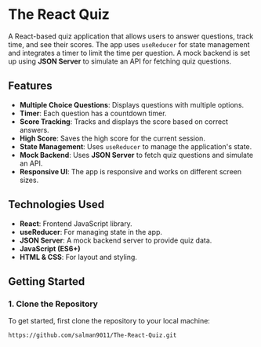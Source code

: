 # The React Quiz

A React-based quiz application that allows users to answer questions, track time, and see their scores. The app uses `useReducer` for state management and integrates a timer to limit the time per question. A mock backend is set up using **JSON Server** to simulate an API for fetching quiz questions.

## Features

- **Multiple Choice Questions**: Displays questions with multiple options.
- **Timer**: Each question has a countdown timer.
- **Score Tracking**: Tracks and displays the score based on correct answers.
- **High Score**: Saves the high score for the current session.
- **State Management**: Uses `useReducer` to manage the application's state.
- **Mock Backend**: Uses **JSON Server** to fetch quiz questions and simulate an API.
- **Responsive UI**: The app is responsive and works on different screen sizes.

## Technologies Used

- **React**: Frontend JavaScript library.
- **useReducer**: For managing state in the app.
- **JSON Server**: A mock backend server to provide quiz data.
- **JavaScript (ES6+)**
- **HTML & CSS**: For layout and styling.

## Getting Started

### 1. Clone the Repository

To get started, first clone the repository to your local machine:

```bash
https://github.com/salman9011/The-React-Quiz.git
